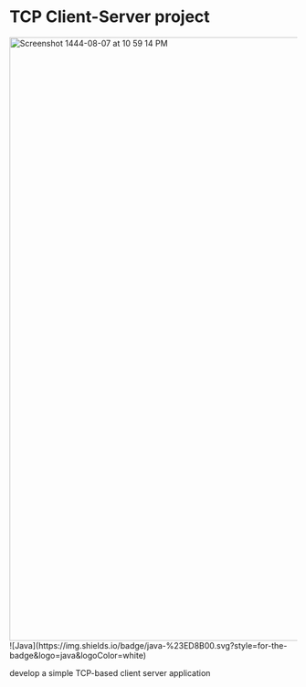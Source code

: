 # TCP Client-Server project <a name="TOP"></a>
<img width="1057" alt="Screenshot 1444-08-07 at 10 59 14 PM" src="https://user-images.githubusercontent.com/116809090/221670057-87c0734b-3c66-4ead-9b7b-936784207384.png">
![Java](https://img.shields.io/badge/java-%23ED8B00.svg?style=for-the-badge&logo=java&logoColor=white)

develop a simple TCP-based client server application
